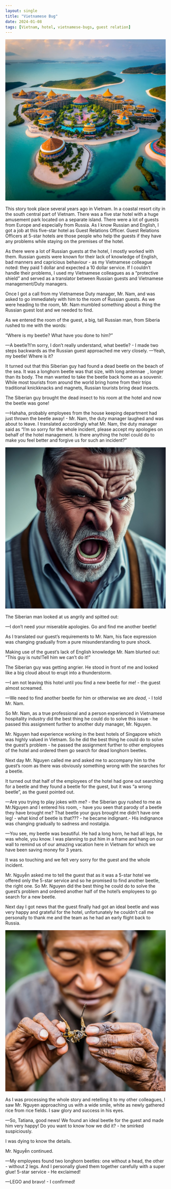 ```yaml
---
layout: single
title: "Vietnamese Bug"
date: 2024-01-08
tags: [Vietnam, hotel, vietnamese-bugs, guest relation]
---
```

![Vietnamese Bug](/assets/images/vietnamese-bug-header.jpg)

This story took place several years ago in Vietnam. In a coastal resort city in the south central part of Vietnam. There was a five star hotel with a huge amusement park located on a separate island. There were a lot of guests from Europe and especially from Russia. As I know Russian and English, I got a job at this five-star hotel as Guest Relations Officer. Guest Relations Officers at 5-star hotels are those people who help the guests if they have any problems while staying on the premises of the hotel.

As there were a lot of Russian guests at the hotel, I mostly worked with them. Russian guests were known for their lack of knowledge of English, bad manners and capricious behaviour - as my Vietnamese colleague noted: they paid 1 dollar and expected a 10 dollar service. If I couldn’t handle their problems, I used my Vietnamese colleagues as a “protective shield” and served as a translator between Russian guests and Vietnamese management/Duty managers.

Once I got a call from my Vietnamese Duty manager, Mr. Nam, and was asked to go immediately with him to the room of Russian guests. As we were heading to the room, Mr. Nam mumbled something about a thing the Russian guest lost and we needed to find. 

As we entered the room of the guest, a big, tall Russian man, from Siberia rushed to me with the words: 

“Where is my beetle? What have you done to him?”

&mdash;A beetle?I’m sorry, I don’t really understand, what beetle? - I made two steps backwards as the Russian guest approached me very closely.
&mdash;Yeah, my beetle! Where is it?

It turned out that this Siberian guy had found a dead beetle on the beach of the sea. It was a longhorn beetle was that size, with long antennae  , longer than its body. The man wanted to take the beetle back home as a souvenir. While most tourists from around the world bring home from their trips traditional knickknacks and magnets, Russian tourists bring dead insects. 

The Siberian guy brought the dead insect to his room at the hotel and now the beetle was gone!

&mdash;Hahaha, probably employees from the house keeping department  had just thrown the beetle away! - Mr. Nam, the duty manager laughed and was about to leave. 
I translated accordingly what Mr. Nam, the duty manager said as “I’m so sorry for the whole incident, please accept my apologies on behalf of the hotel management. Is there anything the hotel could do to make you feel better and forgive us for such an incident?”

![Vietnamese Bug](/assets/images/vietnamese-bug-1.jpg)

The Siberian man looked at us angrily and spitted out:

&mdash;I don’t need your miserable apologies. Go and find me another beetle!

As I translated our guest’s requirements to Mr. Nam, his face expression was changing gradually from a pure misunderstanding to pure shock.

Making use of the guest’s lack of English knowledge Mr. Nam blurted out:
“This guy is nuts!Tell him we can’t do it!”

The Siberian guy was getting angrier. He stood in front of me and looked like a big cloud about to erupt into a thunderstorm.

&mdash;I am not leaving this hotel until you find a new beetle for me! - the guest almost screamed.

&mdash;We need to find another beetle for him or otherwise we are *dead*, - I told Mr. Nam.

So Mr. Nam, as a true professional and a person experienced in Vietnamese hospitality industry did the best thing he could do to solve this issue - he passed this assignment further to another duty manager, Mr. Nguyen.

Mr. Nguyen had experience working in the best hotels of Singapore which was highly valued in Vietnam. So he did the best thing he could do to solve the guest’s problem - he passed the assignment further to other employees of the hotel and ordered them go search for dead longhorn beetles.

Next day Mr. Nguyen called me and asked me to accompany him to the guest’s room as there was obviously something wrong with the searches for a beetle.

It turned out that half of the employees of the hotel had gone out searching for a beetle and they found a beetle for the guest, but it was “a wrong beetle”, as the guest pointed out.

&mdash;Are you trying to play jokes with me? - the Siberian guy  rushed to me as Mr.Nguyen and I entered his room, - have you seen that parody of a beetle they have brought me? That beetle your guys brought me didn’t have one leg! - what kind of beetle is that??? - he became indignant.- His indignance was changing gradually to sadness and nostalgia. 

&mdash;You see, my beetle was beautiful. He had a long horn, he had all legs, he was whole, you know. I was planning to put him in a frame and hang on our wall to remind us of our amazing vacation here in Vietnam for which we have been saving money for 3 years.

It was so touching and we felt very sorry for the guest and the whole incident.

Mr. Nguyễn asked me to tell the guest that as it was a 5-star hotel we offered only the 5-star service and so he promised to find another beetle, the right one. So Mr. Nguyen  did the best thing he could do to solve the guest’s problem and ordered another half of the hotel’s employees to go search for a new beetle.

Next day I got news that the guest finally had got an ideal beetle and was very happy and grateful for the hotel, unfortunately he couldn’t call me personally to thank me and the team as he had an early flight back to Russia.

![Vietnamese Bug](/assets/images/vietnamese-bug-2.jpg)

As I was processing the whole story and retelling it to my other colleagues, I saw Mr. Nguyen approaching us with a wide smile, white as newly gathered rice from rice fields. I saw glory and success in his eyes. 

&mdash;So, Tatiana, good news! We found an ideal beetle for the guest and made him very happy! Do you want to know how we did it? - he smirked suspiciously.

I was dying to know the details.

Mr. Nguyễn continued.

&mdash;My employees found two longhorn beetles: one without a head, the other - without 2 legs. And I personally glued them together carefully with a super glue! 5-star service - He exclaimed! 

&mdash;LEGO and bravo! - I confirmed! 
